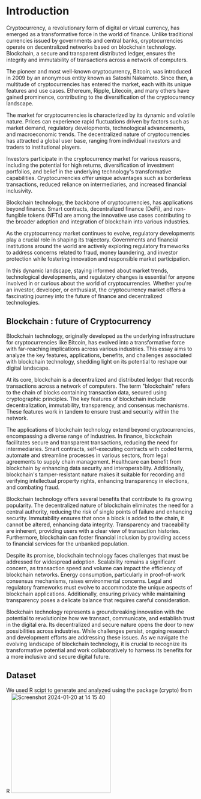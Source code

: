 # Introduction

Cryptocurrency, a revolutionary form of digital or virtual currency, has emerged as a transformative force in the world of finance. Unlike traditional currencies issued by governments and central banks, cryptocurrencies operate on decentralized networks based on blockchain technology. Blockchain, a secure and transparent distributed ledger, ensures the integrity and immutability of transactions across a network of computers.

The pioneer and most well-known cryptocurrency, Bitcoin, was introduced in 2009 by an anonymous entity known as Satoshi Nakamoto. Since then, a multitude of cryptocurrencies has entered the market, each with its unique features and use cases. Ethereum, Ripple, Litecoin, and many others have gained prominence, contributing to the diversification of the cryptocurrency landscape.

The market for cryptocurrencies is characterized by its dynamic and volatile nature. Prices can experience rapid fluctuations driven by factors such as market demand, regulatory developments, technological advancements, and macroeconomic trends. The decentralized nature of cryptocurrencies has attracted a global user base, ranging from individual investors and traders to institutional players.

Investors participate in the cryptocurrency market for various reasons, including the potential for high returns, diversification of investment portfolios, and belief in the underlying technology's transformative capabilities. Cryptocurrencies offer unique advantages such as borderless transactions, reduced reliance on intermediaries, and increased financial inclusivity.

Blockchain technology, the backbone of cryptocurrencies, has applications beyond finance. Smart contracts, decentralized finance (DeFi), and non-fungible tokens (NFTs) are among the innovative use cases contributing to the broader adoption and integration of blockchain into various industries.

As the cryptocurrency market continues to evolve, regulatory developments play a crucial role in shaping its trajectory. Governments and financial institutions around the world are actively exploring regulatory frameworks to address concerns related to fraud, money laundering, and investor protection while fostering innovation and responsible market participation.

In this dynamic landscape, staying informed about market trends, technological developments, and regulatory changes is essential for anyone involved in or curious about the world of cryptocurrencies. Whether you're an investor, developer, or enthusiast, the cryptocurrency market offers a fascinating journey into the future of finance and decentralized technologies.








## Blockchain : future of Cryptocurrency

Blockchain technology, originally developed as the underlying infrastructure for cryptocurrencies like Bitcoin, has evolved into a transformative force with far-reaching implications across various industries. This essay aims to analyze the key features, applications, benefits, and challenges associated with blockchain technology, shedding light on its potential to reshape our digital landscape.

At its core, blockchain is a decentralized and distributed ledger that records transactions across a network of computers. The term "blockchain" refers to the chain of blocks containing transaction data, secured using cryptographic principles. The key features of blockchain include decentralization, immutability, transparency, and consensus mechanisms. These features work in tandem to ensure trust and security within the network.

The applications of blockchain technology extend beyond cryptocurrencies, encompassing a diverse range of industries. In finance, blockchain facilitates secure and transparent transactions, reducing the need for intermediaries. Smart contracts, self-executing contracts with coded terms, automate and streamline processes in various sectors, from legal agreements to supply chain management. Healthcare can benefit from blockchain by enhancing data security and interoperability. Additionally, blockchain's tamper-resistant nature makes it suitable for recording and verifying intellectual property rights, enhancing transparency in elections, and combating fraud.


Blockchain technology offers several benefits that contribute to its growing popularity. The decentralized nature of blockchain eliminates the need for a central authority, reducing the risk of single points of failure and enhancing security. Immutability ensures that once a block is added to the chain, it cannot be altered, enhancing data integrity. Transparency and traceability are inherent, providing users with a clear view of transaction histories. Furthermore, blockchain can foster financial inclusion by providing access to financial services for the unbanked population.

Despite its promise, blockchain technology faces challenges that must be addressed for widespread adoption. Scalability remains a significant concern, as transaction speed and volume can impact the efficiency of blockchain networks. Energy consumption, particularly in proof-of-work consensus mechanisms, raises environmental concerns. Legal and regulatory frameworks must evolve to accommodate the unique aspects of blockchain applications. Additionally, ensuring privacy while maintaining transparency poses a delicate balance that requires careful consideration.


Blockchain technology represents a groundbreaking innovation with the potential to revolutionize how we transact, communicate, and establish trust in the digital era. Its decentralized and secure nature opens the door to new possibilities across industries. While challenges persist, ongoing research and development efforts are addressing these issues. As we navigate the evolving landscape of blockchain technology, it is crucial to recognize its transformative potential and work collaboratively to harness its benefits for a more inclusive and secure digital future.


## Dataset

We used R scipt to generate and analyzed using the package (crypto) from R
<img width="265" alt="Screenshot 2024-01-20 at 14 15 40" src="https://github.com/Cocoz2006/Trends-in-Cryptocurrency-data-sci/assets/157235340/7ca61ae2-a720-4818-b54e-e379ed5fe5fb">



